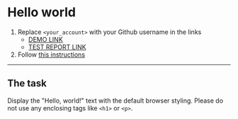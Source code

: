 # Hello world
1. Replace `<your_account>` with your Github username in the links
    - [DEMO LINK](https://HaidaiAndrii.github.io/layout_hello-world/) <br>
    - [TEST REPORT LINK](https://HaidaiAndrii.github.io/layout_hello-world/report/html_report/)
2. Follow [this instructions](https://mate-academy.github.io/layout_task-guideline/)
___

## The task 
Display the "Hello, world!" text with the default browser styling. Please do not 
use any enclosing tags like `<h1>` or `<p>`.
